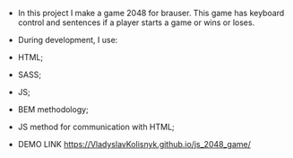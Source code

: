   - In this project I make a game 2048 for brauser. This game has keyboard control and sentences if a player starts a game or wins or loses.

   -  During development, I use:
   -  HTML;
   -  SASS;
   -  JS;
   -  BEM methodology;
   -  JS method for communication with HTML;
  
- DEMO LINK https://VladyslavKolisnyk.github.io/js_2048_game/
